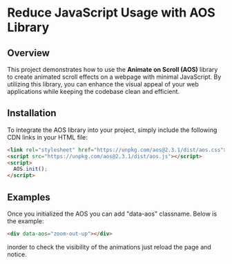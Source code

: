 # Reduce JavaScript Usage with AOS Library

## Overview

This project demonstrates how to use the **Animate on Scroll (AOS)** library to create animated scroll effects on a webpage with minimal JavaScript. By utilizing this library, you can enhance the visual appeal of your web applications while keeping the codebase clean and efficient.

## Installation

To integrate the AOS library into your project, simply include the following CDN links in your HTML file:

```html
<link rel="stylesheet" href="https://unpkg.com/aos@2.3.1/dist/aos.css">
<script src="https://unpkg.com/aos@2.3.1/dist/aos.js"></script>
<script>
  AOS.init();
</script>
 ```

## Examples  
Once you initialized the AOS you can add "data-aos" classname. Below is the example:
```html
<div data-aos="zoom-out-up"></div>
```

inorder to check the visibility of the animations just reload the page and notice. 
